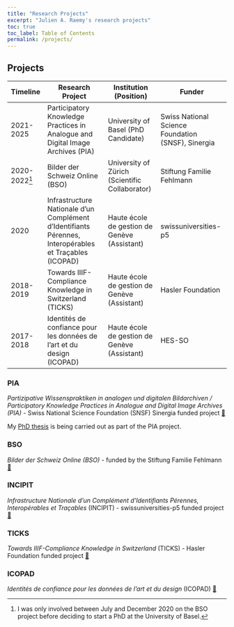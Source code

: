 ```yaml
---
title: "Research Projects"
excerpt: "Julien A. Raemy's research projects"
toc: true
toc_label: Table of Contents
permalink: /projects/
---
```


## Projects

| **Timeline** | **Research Project**                                                                                   | **Institution (Position)**                     | **Funder**                                         |
|--------------|--------------------------------------------------------------------------------------------------------|------------------------------------------------|----------------------------------------------------|
| 2021-2025    | Participatory Knowledge Practices in Analogue and Digital Image Archives (PIA)                         | University of Basel (PhD Candidate)            | Swiss National Science Foundation (SNSF), Sinergia |
| 2020-2022[^1]    | Bilder der Schweiz Online (BSO)                                                                        | University of Zürich (Scientific Collaborator) | Stiftung Familie Fehlmann                          |
| 2020         | Infrastructure Nationale d’un Complément d’Identifiants Pérennes, Interopérables et Traçables (ICOPAD) | Haute école de gestion de Genève (Assistant)   | swissuniversities-p5                               |
| 2018-2019    | Towards IIIF-Compliance Knowledge in Switzerland (TICKS)                                               | Haute école de gestion de Genève (Assistant)    | Hasler Foundation                                  |
| 2017-2018    | Identités de confiance pour les données de l’art et du design (ICOPAD)                                 | Haute école de gestion de Genève (Assistant)   | HES-SO                                             |

### PIA

*Partizipative Wissenspraktiken in analogen und digitalen Bildarchiven / Participatory Knowledge Practices in Analogue and Digital Image Archives (PIA)* - Swiss National Science Foundation (SNSF) Sinergia funded project [:link:][pia]

My [PhD thesis][phd] is being carried out as part of the PIA project.

### BSO
*Bilder der Schweiz Online (BSO)* - funded by the Stiftung Familie Fehlmann [:link:][bso]

### INCIPIT

*Infrastructure Nationale d’un Complément d’Identifiants Pérennes, Interopérables et Traçables* (INCIPIT) - swissuniversities-p5 funded project [:link:][incipit]

### TICKS

*Towards IIIF-Compliance Knowledge in Switzerland* (TICKS) - Hasler Foundation funded project [:link:][ticks]

### ICOPAD

*Identités de confiance pour les données de l’art et du design* (ICOPAD) [:link:][icopad]

[^1]: I was only involved between July and December 2020 on the BSO project before deciding to start a PhD at the University of Basel.

[bso]: https://www.bilder-der-schweiz.online/
[icopad]: https://campus.hesge.ch/id_bilingue/projekte/icopad/index_fr.asp
[incipit]: https://www.researchgate.net/project/INCIPIT-3
[phd]: https://phd.julsraemy.ch
[pia]: https://about.participatory-archives.ch/
[ticks]: https://campus.hesge.ch/id_bilingue/projekte/ticks/index_fr.asp